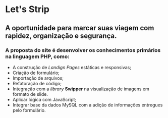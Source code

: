 # Let's Strip
## A oportunidade para marcar suas viagem com rapidez, organização e segurança. 
### A proposta do site é desenvolver os conhecimentos primários na linguagem PHP, como:

- A construção de _Landign Pages_ estáticas e responsivas;
- Criação de formulário;
- Importação de arquivos;
- Refatoração de código;
- Integração com a _library_ **Swipper** na visualização de imagens em formato de slide.
- Aplicar lógica com JavaScript;
- Integrar base da dados MySQL com a adição de informações entregues pelo formulário.
